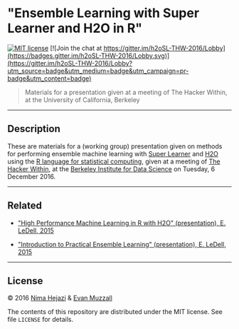 # "Ensemble Learning with Super Learner and H2O in R"

[![MIT
license](http://img.shields.io/badge/license-MIT-brightgreen.svg)](http://opensource.org/licenses/MIT)
[![Join the chat at
https://gitter.im/h2oSL-THW-2016/Lobby](https://badges.gitter.im/h2oSL-THW-2016/Lobby.svg)](https://gitter.im/h2oSL-THW-2016/Lobby?utm_source=badge&utm_medium=badge&utm_campaign=pr-badge&utm_content=badge)

> Materials for a presentation given at a meeting of The Hacker Within, at the
> University of California, Berkeley

---

## Description

These are materials for a (working group) presentation given on methods for
performing ensemble machine learning with [Super
Learner](https://cran.r-project.org/web/packages/SuperLearner/index.html) and
[H2O](http://www.h2o.ai) using the [R language for statistical
computing](https://www.r-project.org), given at a meeting of [The Hacker
Within](http://www.thehackerwithin.org/berkeley/posts/ensemble-R), at the
[Berkeley Institute for Data Science](https://bids.berkeley.edu) on Tuesday, 6
December 2016.

---

## Related

* ["High Performance Machine Learning in R with H2O" (presentation), E. LeDell,
  2015](http://www.stat.berkeley.edu/~ledell/docs/h2o_hpccon_oct2015.pdf)

* ["Introduction to Practical Ensemble Learning" (presentation), E. LeDell,
  2015](http://www.stat.berkeley.edu/~ledell/docs/dlab_ensembles.pdf)

---

## License

&copy; 2016 [Nima Hejazi](http://nimahejazi.org) & [Evan Muzzall]()

The contents of this repository are distributed under the MIT license. See file
`LICENSE` for details.
